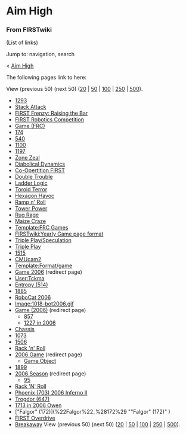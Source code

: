 # Aim High

### From FIRSTwiki

(List of links)

Jump to: navigation, search

&lt; [Aim High](/index.php?title=Aim_High&redirect=no "Aim High" )  

The following pages link to here:

View (previous 50) (next 50)
([20](/index.php?title=Special:Whatlinkshere/Aim_High&limit=20&from=0
"Special:Whatlinkshere/Aim High" ) |
[50](/index.php?title=Special:Whatlinkshere/Aim_High&limit=50&from=0
"Special:Whatlinkshere/Aim High" ) |
[100](/index.php?title=Special:Whatlinkshere/Aim_High&limit=100&from=0
"Special:Whatlinkshere/Aim High" ) |
[250](/index.php?title=Special:Whatlinkshere/Aim_High&limit=250&from=0
"Special:Whatlinkshere/Aim High" ) |
[500](/index.php?title=Special:Whatlinkshere/Aim_High&limit=500&from=0
"Special:Whatlinkshere/Aim High" )).

  * [1293](1293 "1293" )
  * [Stack Attack](Stack_Attack "Stack Attack" )
  * [FIRST Frenzy: Raising the Bar](FIRST_Frenzy:_Raising_the_Bar "FIRST Frenzy: Raising the Bar" )
  * [FIRST Robotics Competition](FIRST_Robotics_Competition "FIRST Robotics Competition" )
  * [Game (FRC)](Game_%28FRC%29 "Game \(FRC\)" )
  * [174](174 "174" )
  * [540](540 "540" )
  * [1100](1100 "1100" )
  * [1197](1197 "1197" )
  * [Zone Zeal](Zone_Zeal "Zone Zeal" )
  * [Diabolical Dynamics](Diabolical_Dynamics "Diabolical Dynamics" )
  * [Co-Opertition FIRST](Co-Opertition_FIRST "Co-Opertition FIRST" )
  * [Double Trouble](Double_Trouble "Double Trouble" )
  * [Ladder Logic](Ladder_Logic "Ladder Logic" )
  * [Toroid Terror](Toroid_Terror "Toroid Terror" )
  * [Hexagon Havoc](Hexagon_Havoc "Hexagon Havoc" )
  * [Ramp n' Roll](Ramp_n%27_Roll "Ramp n' Roll" )
  * [Tower Power](Tower_Power "Tower Power" )
  * [Rug Rage](Rug_Rage "Rug Rage" )
  * [Maize Craze](Maize_Craze "Maize Craze" )
  * [Template:FRC Games](Template:FRC_Games "Template:FRC Games" )
  * [FIRSTwiki:Yearly Game page format](FIRSTwiki:Yearly_Game_page_format "FIRSTwiki:Yearly Game page format" )
  * [Triple Play/Speculation](Triple_Play/Speculation "Triple Play/Speculation" )
  * [Triple Play](Triple_Play "Triple Play" )
  * [1515](1515 "1515" )
  * [CMUcam2](CMUcam2 "CMUcam2" )
  * [Template:Format/game](Template:Format/game "Template:Format/game" )
  * [Game 2006](/index.php?title=Game_2006&redirect=no "Game 2006" ) (redirect page) 
  * [User:Tckma](User:Tckma "User:Tckma" )
  * [Entropy (514)](Entropy_%28514%29 "Entropy \(514\)" )
  * [1885](1885 "1885" )
  * [RoboCat 2006](RoboCat_2006 "RoboCat 2006" )
  * [Image:1018-bot2006.gif](Image:1018-bot2006.gif "Image:1018-bot2006.gif" )
  * [Game (2006)](/index.php?title=Game_%282006%29&redirect=no "Game \(2006\)" ) (redirect page) 
    * [857](857 "857" )
    * [1227 in 2006](1227_in_2006 "1227 in 2006" )
  * [Chassis](Chassis "Chassis" )
  * [1073](1073 "1073" )
  * [1506](1506 "1506" )
  * [Rack 'n' Roll](Rack_%27n%27_Roll "Rack 'n' Roll" )
  * [2006 Game](/index.php?title=2006_Game&redirect=no "2006 Game" ) (redirect page) 
    * [Game Object](Game_Object "Game Object" )
  * [1899](1899 "1899" )
  * [2006 Season](/index.php?title=2006_Season&redirect=no "2006 Season" ) (redirect page) 
    * [95](95 "95" )
  * [Rack 'N' Roll](Rack_%27N%27_Roll "Rack 'N' Roll" )
  * [Phoenix (703) 2006 Inferno II](Phoenix_%28703%29_2006_Inferno_II "Phoenix \(703\) 2006 Inferno II" )
  * [Trogdor (647)](Trogdor_%28647%29 "Trogdor \(647\)" )
  * [1713 in 2006 Owen](1713_in_2006_Owen "1713 in 2006 Owen" )
  * ["Falgor" (172)](%22Falgor%22_%28172%29 ""Falgor" \(172\)" )
  * [FIRST Overdrive](FIRST_Overdrive "FIRST Overdrive" )
  * [Breakaway](Breakaway "Breakaway" )
View (previous 50) (next 50)
([20](/index.php?title=Special:Whatlinkshere/Aim_High&limit=20&from=0
"Special:Whatlinkshere/Aim High" ) |
[50](/index.php?title=Special:Whatlinkshere/Aim_High&limit=50&from=0
"Special:Whatlinkshere/Aim High" ) |
[100](/index.php?title=Special:Whatlinkshere/Aim_High&limit=100&from=0
"Special:Whatlinkshere/Aim High" ) |
[250](/index.php?title=Special:Whatlinkshere/Aim_High&limit=250&from=0
"Special:Whatlinkshere/Aim High" ) |
[500](/index.php?title=Special:Whatlinkshere/Aim_High&limit=500&from=0
"Special:Whatlinkshere/Aim High" )).

